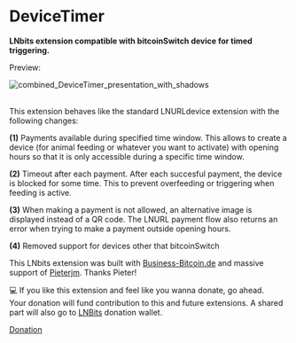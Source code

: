 # DeviceTimer
**LNbits extension compatible with bitcoinSwitch device for timed triggering.**<br>

Preview:

![combined_DeviceTimer_presentation_with_shadows](https://github.com/DoktorShift/DeviceTimer/assets/106493492/4bb2c7c1-a094-411e-9e98-f877ced08838)
<br>
<br>

This extension behaves like the standard LNURLdevice extension with the following changes:

**(1)** Payments available during specified time window. This allows to create a device (for animal feeding or whatever you want to activate) with opening hours so that it is only accessible during a specific time window.

**(2)** Timeout after each payment. After each succesful payment, the device is blocked for some time. This to prevent overfeeding or triggering when feeding is active.

**(3)** When making a payment is not allowed, an alternative image is displayed instead of a QR code. The LNURL payment flow also returns an error when trying to make a payment outside opening hours.

**(4)** Removed support for devices other that bitcoinSwitch
<br>

This LNbits extension was built with <a href="https://Business-Bitcoin.de">Business-Bitcoin.de</a> and massive support of <a href="https://github.com/pieterjm">Pieterjm</a>. Thanks Pieter!
<br>

<p>💻 If you like this extension and feel like you wanna donate, go ahead.<br>
Your donation will fund contribution to this and future extensions. A shared part will also go to <a href="https://lnbits.com">LNBits</a> donation wallet.</p>

<p><a href="http://devicetimer.bitcoinswitch.de/">Donation</a></p>
